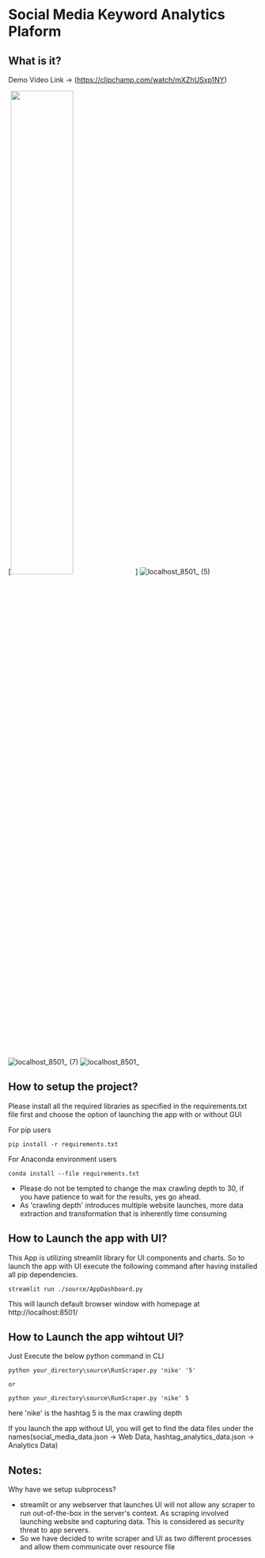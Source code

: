 <h1>Social Media Keyword Analytics Plaform</h1>

## What is it?

Demo Video Link -> (https://clipchamp.com/watch/mXZhUSxp1NY)

[<img src="https://github.com/Santhoshkumar-p/Hashtag_Analytics/assets/24734488/93b05353-65d3-4e75-a02e-7ed55089c75f" width="50%">]
![localhost_8501_ (5)](https://github.com/Santhoshkumar-p/Hashtag_Analytics/assets/24734488/721708be-0972-48be-8b7f-172c014b3d4a)
![localhost_8501_ (7)](https://github.com/Santhoshkumar-p/Hashtag_Analytics/assets/24734488/1043b355-462e-4785-a85d-8e55bbce64dc)
![localhost_8501_](https://github.com/Santhoshkumar-p/Hashtag_Analytics/assets/24734488/231da13b-d8e1-400c-a1cc-80928e6262c1)


## How to setup the project?
Please install all the required libraries as specified in the requirements.txt file first
and choose the option of launching the app with or without GUI 

For pip users
```
pip install -r requirements.txt

```
For Anaconda environment users 

```
conda install --file requirements.txt

```

- Please do not be tempted to change the max crawling depth to 30, if you have patience to wait for the results, yes go ahead.
- As 'crawling depth' introduces multiple website launches, more data extraction and transformation that is inherently time consuming

## How to Launch the app with UI?

This App is utilizing streamlit library for UI components and charts. So to launch the app with UI
execute the following command after having installed all pip dependencies.

```
streamlit run ./source/AppDashboard.py
```

This will launch default browser window with homepage at http://localhost:8501/

## How to Launch the app wihtout UI?

Just Execute the below python command in CLI
```
python your_directory\source\RunScraper.py 'nike' '5'

or

python your_directory\source\RunScraper.py 'nike' 5
```
here 'nike' is the hashtag
      5 is the max crawling depth

If you launch the app without UI, you will get to find the 
data files under the names(social_media_data.json -> Web Data, hashtag_analytics_data.json -> Analytics Data)

## Notes: 

Why have we setup subprocess?
 - streamlit or any webserver that launches UI will not allow any scraper to run out-of-the-box in the server's context. As scraping involved launching website and capturing data. This is considered as security threat to app servers. 
 - So we have decided to write scraper and UI as two different processes and allow them communicate over resource file
